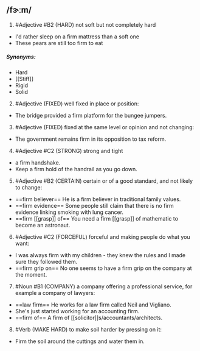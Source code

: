 ## /fɝːm/
1. #Adjective
#B2
(HARD)
not soft but not completely hard

- I'd rather sleep on a firm mattress than a soft one
- These pears are still too firm to eat
##### Synonyms:
- Hard
- [[Stiff]]
- Rigid
- Solid

2. #Adjective 
(FIXED)
well fixed in place or position:

- The bridge provided a firm platform for the bungee jumpers.

3. #Adjective 
(FIXED)
fixed at the same level or opinion and not changing:

- The government remains firm in its opposition to tax reform.

4. #Adjective 
#C2
(STRONG)
strong and tight

- a firm handshake.
- Keep a firm hold of the handrail as you go down.

5. #Adjective 
#B2 
(CERTAIN)
certain or of a good standard, and not likely to change:

- ==firm believer==
He is a firm believer in traditional family values.
- ==firm evidence==
Some people still claim that there is no firm evidence linking smoking with lung cancer.
- ==firm [[grasp]] of==
You need a firm [[grasp]] of mathematic to become an astronaut.

6. #Adjective 
#C2
(FORCEFUL)
forceful and making people do what you want:

- I was always firm with my children - they knew the rules and I made sure they followed them.
- ==firm grip on==
No one seems to have a firm grip on the company at the moment.

7. #Noun 
#B1
(COMPANY)
a company offering a professional service, for example a company of lawyers:

- ==law firm==
He works for a law firm called Neil and Vigliano.
- She's just started working for an accounting firm.
- ==firm of==
A firm of [[solicitor]]s/accountants/architects.

8. #Verb 
(MAKE HARD)
to make soil harder by pressing on it:

- Firm the soil around the cuttings and water them in.